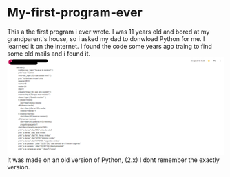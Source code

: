 # My-first-program-ever
This a the first program i ever wrote. I was 11 years old and bored at my grandparent's house, so i asked my dad to donwload Python for me. I learned it on the internet. 
I found the code some years ago traing to find some old mails and i found it.
![Original mail, sent it on 25 augost of 2013](Mail.png)
It was made on an old version of Python, (2.x) I dont remember the exactly version.

